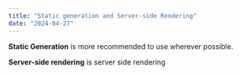 ```yaml
---
title: "Static generation and Server-side Rendering"
date: "2024-04-27"
---
```


**Static Generation** is more recommended to use wherever possible.

**Server-side rendering** is server side rendering